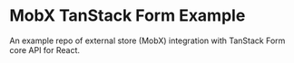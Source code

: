 # MobX TanStack Form Example

An example repo of external store (MobX) integration with TanStack Form core API for React.
